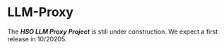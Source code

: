 # LLM-Proxy
The ***HSO LLM Proxy Project*** is still under construction. We expect a first release in 10/20205.


